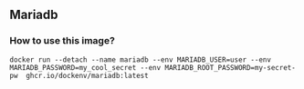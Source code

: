 ## Mariadb

### How to use this image?

`docker run --detach --name mariadb --env MARIADB_USER=user --env MARIADB_PASSWORD=my_cool_secret --env MARIADB_ROOT_PASSWORD=my-secret-pw  ghcr.io/dockenv/mariadb:latest`
